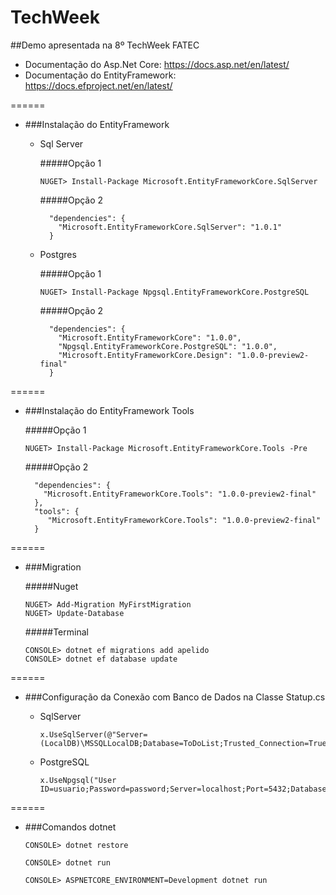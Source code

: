 # TechWeek
##Demo apresentada na 8º TechWeek FATEC

- Documentação do Asp.Net Core: https://docs.asp.net/en/latest/
- Documentação do EntityFramework: https://docs.efproject.net/en/latest/

======

- ###Instalação do EntityFramework
  - Sql Server
	          
      #####Opção 1
      ```
      NUGET> Install-Package Microsoft.EntityFrameworkCore.SqlServer
      ``` 
      #####Opção 2
      ``` 
        "dependencies": {
          "Microsoft.EntityFrameworkCore.SqlServer": "1.0.1"
        }
      ``` 
  - Postgres
  
      #####Opção 1
      ```
      NUGET> Install-Package Npgsql.EntityFrameworkCore.PostgreSQL
      ``` 
      #####Opção 2
      ``` 
        "dependencies": {
          "Microsoft.EntityFrameworkCore": "1.0.0",
          "Npgsql.EntityFrameworkCore.PostgreSQL": "1.0.0",
          "Microsoft.EntityFrameworkCore.Design": "1.0.0-preview2-final"
        }
      ``` 
      
======
- ###Instalação do EntityFramework Tools

  #####Opção 1
  ```
  NUGET> Install-Package Microsoft.EntityFrameworkCore.Tools -Pre
  ``` 
  #####Opção 2
  ``` 
    "dependencies": {
      "Microsoft.EntityFrameworkCore.Tools": "1.0.0-preview2-final"
    },
    "tools": {
       "Microsoft.EntityFrameworkCore.Tools": "1.0.0-preview2-final"
    }
  ``` 
    
======
    
- ###Migration 

  #####Nuget
  ```
  NUGET> Add-Migration MyFirstMigration
  NUGET> Update-Database
  ```
  #####Terminal
  ```
  CONSOLE> dotnet ef migrations add apelido
  CONSOLE> dotnet ef database update 
  ```

======

- ###Configuração da Conexão com Banco de Dados na Classe Statup.cs

  - SqlServer
  
    ```
    x.UseSqlServer(@"Server=(LocalDB)\MSSQLLocalDB;Database=ToDoList;Trusted_Connection=True;")
    ```
    
  - PostgreSQL
  
    ```
    x.UseNpgsql("User ID=usuario;Password=password;Server=localhost;Port=5432;Database=ToDoList;Pooling=true;")
    ```
    
======
    
- ###Comandos dotnet

  ```
  CONSOLE> dotnet restore
  ```

  ```
  CONSOLE> dotnet run
  ```

  ```
  CONSOLE> ASPNETCORE_ENVIRONMENT=Development dotnet run
  ```
    
